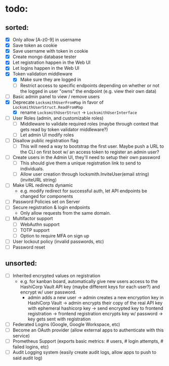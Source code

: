 # todo:
## sorted:
- [x] Only allow [A-z0-9] in username
- [x] Save token as cookie
- [x] Save username with token in cookie
- [x] Create mongo database tester
- [x] Let registration happen in the Web UI
- [x] Let logins happen in the Web UI
- [x] Token validation middleware
    - [x] Make sure they are logged in
    - [ ] Restrict access to specific endpoints depending on whether or not the logged in user "owns" the endpoint (e.g. view their own data)
- [ ] Basic admin panel to view / remove users
- [x] Deprecate `LocksmithUserFromMap` in favor of `LocksmithUserStruct.ReadFromMap`
    - [x] rename `LocksmithUserStruct` -> `LocksmithUserInterface`
- [ ] User Roles (admin, and customizable roles)
    - [ ] Middleware to validate required roles (maybe through context that gets read by token validator middleware?)
    - [ ] Let admin UI modify roles
- [ ] Disallow public registration flag
    - [ ] This will need a way to bootstrap the first user. Maybe push a URL to the CLI on first boot w/ an access token to register an admin user?
- [ ] Create users in the Admin UI, they'll need to setup their own password
    - [ ] This should give them a unique registration link to send to individuals.
    - [ ] Allow user creation through locksmith.InviteUser(email string) (inviteURL string)
- [ ] Make URL redirects dynamic
    - e.g. modify redirect for successful auth, let API endpoints be changed for components
- [ ] Password Policies set on Server
- [ ] Secure registration & login endpoints
    - Only allow requests from the same domain.
- [ ] Multifactor support
    - [ ] WebAuthn support
    - [ ] TOTP support
    - [ ] Option to require MFA on sign up
- [ ] User lockout policy (invalid passwords, etc)
- [ ] Password reset

## unsorted:
- [ ] Inherited encrypted values on registration
    - e.g. for kanban board, automatically give new users access to the HashiCorp Vault API key (maybe different keys for each user?) and encrypt w/ user password.
        - admin adds a new user -> admin creates a new encryption key in HashiCorp Vault -> admin encrypts their copy of the real API key with ephemeral hashicorp key -> send encrypted key to frontend registration -> frontend registration encrypts key w/ password -> key gets sent with registration
- [ ] Federated Logins (Google, Google Workspace, etc)
- [ ] Become an OAuth provider (allow external apps to authenticate with this service)
- [ ] Prometheus Support (exports basic metrics: # users, # login attempts, # failed logins, etc)
- [ ] Audit Logging system (easily create audit logs, allow apps to push to said audit log)
